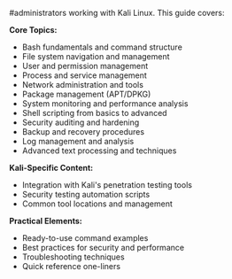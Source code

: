 #administrators working with Kali Linux. This guide covers:

**Core Topics:**
- Bash fundamentals and command structure
- File system navigation and management
- User and permission management
- Process and service management
- Network administration and tools
- Package management (APT/DPKG)
- System monitoring and performance analysis
- Shell scripting from basics to advanced
- Security auditing and hardening
- Backup and recovery procedures
- Log management and analysis
- Advanced text processing and techniques

**Kali-Specific Content:**
- Integration with Kali's penetration testing tools
- Security testing automation scripts
- Common tool locations and management

**Practical Elements:**
- Ready-to-use command examples
- Best practices for security and performance
- Troubleshooting techniques
- Quick reference one-liners

